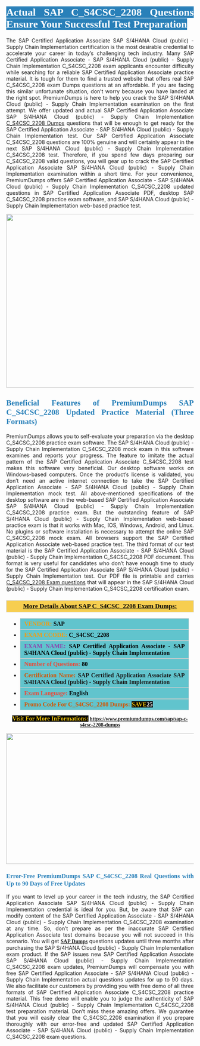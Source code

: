 <h1 style="text-align: justify;"><span style="color:#ffffff;"><span style="font-family:Georgia,serif;"><strong><span style="background-color:#2980b9;">Actual SAP C_S4CSC_2208 Questions Ensure Your Successful Test Preparation</span></strong></span></span></h1>

<p style="text-align: justify;">The SAP Certified Application Associate SAP S/4HANA Cloud (public) - Supply Chain Implementation certification is the most desirable credential to accelerate your career in today’s challenging tech industry. Many SAP Certified Application Associate - SAP S/4HANA Cloud (public) - Supply Chain Implementation C_S4CSC_2208 exam applicants encounter difficulty while searching for a reliable SAP Certified Application Associate practice material. It is tough for them to find a trusted website that offers real SAP C_S4CSC_2208 exam Dumps questions at an affordable. If you are facing this similar unfortunate situation, don’t worry because you have landed at the right spot. PremiumDumps is here to help you crack the SAP S/4HANA Cloud (public) - Supply Chain Implementation examination on the first attempt. We offer updated and actual SAP Certified Application Associate SAP S/4HANA Cloud (public) - Supply Chain Implementation <a href="https://www.premiumdumps.com/sap/sap-c-s4csc-2208-dumps">C_S4CSC_2208 Dumps</a> questions that will be enough to get ready for the SAP Certified Application Associate - SAP S/4HANA Cloud (public) - Supply Chain Implementation test. Our SAP Certified Application Associate C_S4CSC_2208 questions are 100% genuine and will certainly appear in the next SAP S/4HANA Cloud (public) - Supply Chain Implementation C_S4CSC_2208 test. Therefore, if you spend few days preparing our C_S4CSC_2208 valid questions, you will gear up to crack the SAP Certified Application Associate SAP S/4HANA Cloud (public) - Supply Chain Implementation examination within a short time. For your convenience, PremiumDumps offers SAP Certified Application Associate - SAP S/4HANA Cloud (public) - Supply Chain Implementation C_S4CSC_2208 updated questions in SAP Certified Application Associate PDF, desktop SAP C_S4CSC_2208 practice exam software, and SAP S/4HANA Cloud (public) - Supply Chain Implementation web-based practice test.</p>

<p style="text-align: center;"><a href="https://www.premiumdumps.com/sap/sap-c-s4csc-2208-dumps"><img alt="" src="https://i.imgur.com/KJGzbJ2.jpeg" style="width: 700px; height: 465px;" /></a></p>

<h2 style="text-align: justify;"><span style="color:#2980b9;"><span style="font-family:Georgia,serif;"><strong>Beneficial Features of PremiumDumps SAP C_S4CSC_2208 Updated Practice Material (Three Formats)</strong></span></span></h2>

<p style="text-align: justify;">PremiumDumps allows you to self-evaluate your preparation via the desktop C_S4CSC_2208 practice exam software. The SAP S/4HANA Cloud (public) - Supply Chain Implementation C_S4CSC_2208 mock exam in this software examines and reports your progress. The feature to imitate the actual pattern of the SAP Certified Application Associate C_S4CSC_2208 test makes this software very beneficial. Our desktop software works on Windows-based computers. Once the product’s license is validated, you don’t need an active internet connection to take the SAP Certified Application Associate - SAP S/4HANA Cloud (public) - Supply Chain Implementation mock test. All above-mentioned specifications of the desktop software are in the web-based SAP Certified Application Associate SAP S/4HANA Cloud (public) - Supply Chain Implementation C_S4CSC_2208 practice exam. But the outstanding feature of SAP S/4HANA Cloud (public) - Supply Chain Implementation web-based practice exam is that it works with Mac, IOS, Windows, Android, and Linux. No plugins or software installation is necessary to attempt the online SAP C_S4CSC_2208 mock exam. All browsers support the SAP Certified Application Associate web-based practice test. The third format of our test material is the SAP Certified Application Associate - SAP S/4HANA Cloud (public) - Supply Chain Implementation C_S4CSC_2208 PDF document. This format is very useful for candidates who don’t have enough time to study for the SAP Certified Application Associate SAP S/4HANA Cloud (public) - Supply Chain Implementation test. Our PDF file is printable and carries <a href="https://www.premiumdumps.com/sap/sap-c-s4csc-2208-dumps">C_S4CSC_2208 Exam questions</a> that will appear in the SAP S/4HANA Cloud (public) - Supply Chain Implementation C_S4CSC_2208 certification exam.</p>

<h3 style="background: #f7ce50; border: 1px solid rgb(204, 204, 204); padding: 5px 10px; text-align: center;"><span style="font-family:Georgia,serif;"><u><u><span style="color:#000000;"><span style="font-size:11pt"><span style="line-height:normal"><b><span style="font-size:13.0pt"><span cambria="">More Details About SAP C_S4CSC_2208 Exam Dumps:</span></span></b></span></span></span></u></u></span></h3>

<ul>
	<li style="margin:0cm 10pt">
	<div style="background:#61c4cd; border: 1px solid rgb(204, 204, 204); padding: 5px 10px; text-align: justify;"><span style="font-family:Georgia,serif;"><span style="font-size:11pt"><span style="line-height:normal"><b><span style="font-size:12.0pt"><span new="" roman="" times=""><span style="color:#f39c12;">VENDOR:</span> <span style="color:#000000;">SAP</span></span></span></b></span></span></span></div>
	</li>
	<li style="margin:0cm 10pt">
	<div style="background: #61c4cd; border: 1px solid rgb(204, 204, 204); padding: 5px 10px; text-align: justify;"><span style="font-family:Georgia,serif;"><span style="font-size:11pt"><span style="line-height:normal"><b><span style="font-size:12.0pt"><span new="" roman="" times=""><span style="color:#f39c12;">EXAM CCODE:</span> <span style="color:#000000;">C_S4CSC_2208</span></span></span></b></span></span></span></div>
	</li>
	<li style="margin:0cm 10pt">
	<div style="background: #61c4cd; border: 1px solid rgb(204, 204, 204); padding: 5px 10px; text-align: justify;"><span style="font-family:Georgia,serif;"><span style="font-size:11pt"><span style="line-height:normal"><b><span style="font-size:12.0pt"><span new="" roman="" times=""><span style="color:#8e44ad;">EXAM NAME:</span> <span style="color:#000000;">SAP Certified Application Associate - SAP S/4HANA Cloud (public) - Supply Chain Implementation</span></span></span></b></span></span></span></div>
	</li>
	<li style="margin:0cm 10pt">
	<div style="background: #61c4cd; border: 1px solid rgb(204, 204, 204); padding: 5px 10px;"><span style="font-family:Georgia,serif;"><span style="font-size:11pt"><span style="line-height:normal"><b><span style="font-size:12.0pt"><span new="" roman="" times=""><span style="color:#e74c3c;">Number of Questions:</span><span style="color:#000000;"><span style="color:#f1c40f;"> </span>80</span></span></span></b></span></span></span></div>
	</li>
	<li style="margin:0cm 10pt">
	<div style="background: #61c4cd; border: 1px solid rgb(204, 204, 204); padding: 5px 10px; text-align: justify;"><span style="font-family:Georgia,serif;"><span style="font-size:11pt"><span style="line-height:normal"><b><span style="font-size:12.0pt"><span new="" roman="" times=""><span style="color:#d35400;">Certification Name:</span> SAP Certified Application Associate SAP S/4HANA Cloud (public) - Supply Chain Implementation</span></span></b></span></span></span></div>
	</li>
	<li style="margin:0cm 10pt">
	<div style="background: #61c4cd; border: 1px solid rgb(204, 204, 204); padding: 5px 10px; text-align: justify;"><span style="font-family:Georgia,serif;"><span style="font-size:11pt"><span style="line-height:normal"><b><span style="font-size:12.0pt"><span new="" roman="" times=""><span style="color:#e74c3c;">Exam Language:</span> <span style="color:#000000;">English</span></span></span></b></span></span></span></div>
	</li>
	<li style="margin:0cm 10pt">
	<div style="background: #61c4cd; border: 1px solid rgb(204, 204, 204); padding: 5px 10px;"><span style="font-family:Georgia,serif;"><span style="font-size:11pt"><span style="line-height:normal"><b><span style="font-size:12.0pt"><span new="" roman="" times=""><span style="color:#d35400;">Promo Code For C_S4CSC_2208 Dumps:</span><span style="color:#f1c40f;"> <span style="background-color:#000000;">SAVE</span></span><span style="color:#ffffff;"><span style="background-color:#000000;">25</span></span></span></span></b></span></span></span></div>
	</li>
</ul>

<p style="text-align: center;"><span style="font-family:Georgia,serif;"><strong><span style="font-size:16px;"><span style="color:#f1c40f;"><span style="background-color:#000000;">Visit For More InFormations:</span></span></span> <a href="https://www.premiumdumps.com/sap/sap-c-s4csc-2208-dumps">https://www.premiumdumps.com/sap/sap-c-s4csc-2208-dumps</a></strong></span></p>

<p style="text-align: center;"><strong><strong><a href="https://www.premiumdumps.com/sap/sap-c-s4csc-2208-dumps"><img alt="" src="https://i.imgur.com/F18GQwv.jpeg" style="width: 700px; height: 350px;" /></a></strong></strong></p>

<h3 style="text-align: justify;"><span style="color:#2980b9;"><span style="font-family:Georgia,serif;"><strong><strong><strong>Error-Free PremiumDumps SAP C_S4CSC_2208 Real Questions with Up to 90 Days of Free Updates</strong></strong></strong></span></span></h3>

<p style="text-align: justify;">If you want to level up your career in the tech industry, the SAP Certified Application Associate SAP S/4HANA Cloud (public) - Supply Chain Implementation credential is ideal for you. But, be aware that SAP can modify content of the SAP Certified Application Associate - SAP S/4HANA Cloud (public) - Supply Chain Implementation C_S4CSC_2208 examination at any time. So, don’t prepare as per the inaccurate SAP Certified Application Associate test domains because you will not succeed in this scenario. You will get <span style="font-family:Georgia,serif;"><strong><a href="https://www.premiumdumps.com/sap-exam-dumps">SAP Dumps</a></strong></span> questions updates until three months after purchasing the SAP S/4HANA Cloud (public) - Supply Chain Implementation exam product. If the SAP issues new SAP Certified Application Associate SAP S/4HANA Cloud (public) - Supply Chain Implementation C_S4CSC_2208 exam updates, PremiumDumps will compensate you with free SAP Certified Application Associate - SAP S/4HANA Cloud (public) - Supply Chain Implementation actual questions updates for up to 90 days. We also facilitate our customers by providing you with free demo of all three formats of SAP Certified Application Associate C_S4CSC_2208 practice material. This free demo will enable you to judge the authenticity of SAP S/4HANA Cloud (public) - Supply Chain Implementation C_S4CSC_2208 test preparation material. Don’t miss these amazing offers. We guarantee that you will easily clear the C_S4CSC_2208 examination if you prepare thoroughly with our error-free and updated SAP Certified Application Associate - SAP S/4HANA Cloud (public) - Supply Chain Implementation C_S4CSC_2208 exam questions.</p>
